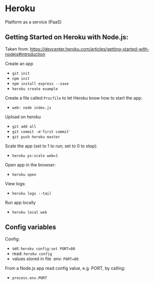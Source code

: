 # Heroku

Platform as a service (PaaS)

## Getting Started on Heroku with Node.js:

Taken from: https://devcenter.heroku.com/articles/getting-started-with-nodejs#introduction

Create an app
- `git init`
- `npm init`
- `npm install express --save`
- `heroku create example`

Create a file called `Procfile` to let Heroku know how to start the app:
- `web: node index.js`

Upload on heroku
- `git add all`
- `git commit -m'first commit'`
- `git push heroku master`

Scale the app (set to 1 to run; set to 0 to stop):
- `heroku ps:scale web=1`

Open app in the browser:
- `heroku open`

View logs:
- `heroku logs --tail`

Run app locally
- `heroku local web`

## Config variables

Config:
- set: `heroku config:set PORT=80`
- read: `heroku config`
- values stored in file .env: `PORT=80`

From a Node.js app read config value, e.g. PORT, by calling:
- `process.env.PORT`


